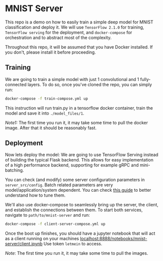 # MNIST Server

This repo is a demo on how to easily train a simple deep model for MNIST classification and deploy it. We will use `TensorFlow 2.1.0` for training, `TensorFlow serving` for the deployment, and `docker-compose` for orchestration and to abstract most of the complexity.

Throughout this repo, it will be assumed that you have Docker installed. If you don't, please install it before proceeding.

## Training

We are going to train a simple model with just 1 convolutional and 1 fully-connected layers. To do so, once you've cloned the repo, you can simply run:

```bash
docker-compose -f train-compose.yml up
```

This instruction will run train.py in a tensorflow docker container, train the model and save it into `./model_files/1`.

*Note1:* The first time you run it, it may take some time to pull the docker image. After that it should be reasonably fast.

## Deployment

Now lets deploy the model: We are going to use TensorFlow Serving instead of building the typical Flask backend. This allows for easy implementation of a high performance backend, supporting for example gRPC and mini-batching.

You can check (and modify) some server configuration parameters in `server_src/config`. Batch related parameters are very model/application/system dependent. You can check [this guide](https://github.com/tensorflow/serving/tree/master/tensorflow_serving/batching#batch-scheduling-parameters-and-tuning) to better understand how to tune them.

We'll also use docker-compose to seamlessly bring up the server, the client, and establish the connections between them. To start both services, navigate to `path/to/mnist-server` and run:

```bash
docker-compose -f client-server-compose.yml up
```

Once the boot up finishes, you should have a jupyter notebook that will act as a client running on your machines <localhost:8888/notebooks/mnist-server/client.ipynb> Use token `letmein` to access.

*Note*: The first time you run it, it may take some time to pull the images.
